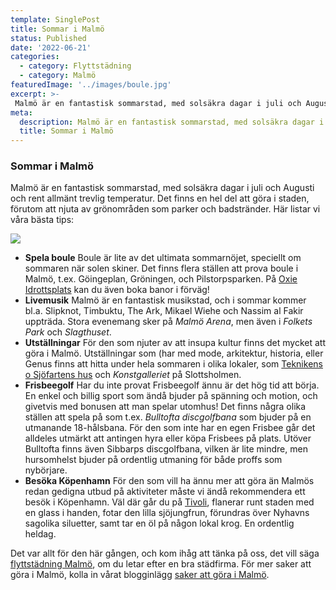 ```yaml
---
template: SinglePost
title: Sommar i Malmö
status: Published
date: '2022-06-21'
categories:
  - category: Flyttstädning
  - category: Malmö
featuredImage: '../images/boule.jpg'
excerpt: >-
 Malmö är en fantastisk sommarstad, med solsäkra dagar i juli och Augusti och rent allmänt trevlig temperatur. Det finns en hel del att göra i staden, förutom att njuta av grönområden som parker och badstränder.
meta:
  description: Malmö är en fantastisk sommarstad, med solsäkra dagar i juli och Augusti och rent allmänt trevlig temperatur. Det finns en hel del att göra i staden, förutom att njuta av grönområden som parker och badstränder.
  title: Sommar i Malmö
---
```


### Sommar i Malmö

Malmö är en fantastisk sommarstad, med solsäkra dagar i juli och Augusti och rent allmänt trevlig temperatur. Det finns en hel del att göra i staden, förutom att njuta av grönområden som parker och badstränder. Här listar vi våra bästa tips:

![](/images/boule.jpg)

-   **Spela boule**
    Boule är lite av det ultimata sommarnöjet, speciellt om sommaren när solen skiner. Det finns flera ställen att prova boule i Malmö, t.ex. Göingeplan, Gröningen, och Pilstorpsparken. På [Oxie Idrottsplats](https://sv.wikipedia.org/wiki/Oxie_Idrottsplats) kan du även boka banor i förväg!
-   **Livemusik**
    Malmö är en fantastisk musikstad, och i sommar kommer bl.a. Slipknot, Timbuktu, The Ark, Mikael Wiehe och Nassim al Fakir uppträda. Stora evenemang sker på *Malmö Arena*, men även i *Folkets Park* och *Slagthuset*.
-   **Utställningar**
    För den som njuter av att insupa kultur finns det mycket att göra i Malmö. Utställningar som (har med mode, arkitektur, historia, eller Genus finns att hitta under hela sommaren i olika lokaler, som [Teknikens o Sjöfartens hus](https://sv.wikipedia.org/wiki/Teknikens_och_sj%C3%B6fartens_hus) och *Konstgalleriet* på Slottsholmen.
-   **Frisbeegolf**
    Har du inte provat Frisbeegolf ännu är det hög tid att börja. En enkel och billig sport som ändå bjuder på spänning och motion, och givetvis med bonusen att man spelar utomhus! Det finns några olika ställen att spela på som t.ex. *Bulltofta discgolfbana* som bjuder på en utmanande 18-hålsbana. För den som inte har en egen Frisbee går det alldeles utmärkt att antingen hyra eller köpa Frisbees på plats. Utöver Bulltofta finns även Sibbarps discgolfbana, vilken är lite mindre, men hursomhelst bjuder på ordentlig utmaning för både proffs som nybörjare.
-   **Besöka Köpenhamn**
    För den som vill ha ännu mer att göra än Malmös redan gedigna utbud på aktiviteter måste vi ändå rekommendera ett besök i Köpenhamn. Väl där går du på [Tivoli](https://www.tivoli.dk/en/), flanerar runt staden med en glass i handen, fotar den lilla sjöjungfrun, förundras över Nyhavns sagolika siluetter, samt tar en öl på någon lokal krog. En ordentlig heldag.

Det var allt för den här gången, och kom ihåg att tänka på oss, det vill säga [flyttstädning Malmö](https://xn--flyttstdning-malm-wqb66a.nu/), om du letar efter en bra städfirma. För mer saker att göra i Malmö, kolla in vårat blogginlägg [saker att göra i Malmö](https://xn--flyttstdning-malm-wqb66a.nu/flyttguiden/malmo/).
